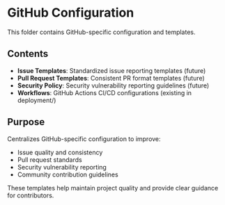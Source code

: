 # GitHub Configuration

This folder contains GitHub-specific configuration and templates.

## Contents

- **Issue Templates**: Standardized issue reporting templates (future)
- **Pull Request Templates**: Consistent PR format templates (future) 
- **Security Policy**: Security vulnerability reporting guidelines (future)
- **Workflows**: GitHub Actions CI/CD configurations (existing in deployment/)

## Purpose

Centralizes GitHub-specific configuration to improve:
- Issue quality and consistency
- Pull request standards
- Security vulnerability reporting
- Community contribution guidelines

These templates help maintain project quality and provide clear guidance for contributors.